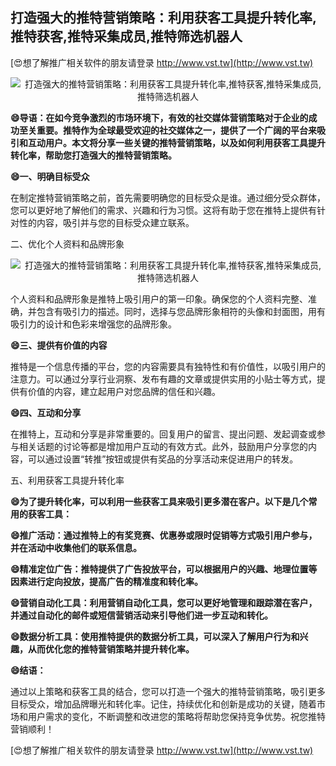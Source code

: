 ## **打造强大的推特营销策略：利用获客工具提升转化率,推特获客,推特采集成员,推特筛选机器人**

[😍想了解推广相关软件的朋友请登录 http://www.vst.tw](http://www.vst.tw)

 <center><img src="https://vst.tw/MP4/tuiguang/png/3.png" alt="打造强大的推特营销策略：利用获客工具提升转化率,推特获客,推特采集成员,推特筛选机器人"></center>

**😄导语：在如今竞争激烈的市场环境下，有效的社交媒体营销策略对于企业的成功至关重要。推特作为全球最受欢迎的社交媒体之一，提供了一个广阔的平台来吸引和互动用户。本文将分享一些关键的推特营销策略，以及如何利用获客工具提升转化率，帮助您打造强大的推特营销策略。**

**😄一、明确目标受众**

在制定推特营销策略之前，首先需要明确您的目标受众是谁。通过细分受众群体，您可以更好地了解他们的需求、兴趣和行为习惯。这将有助于您在推特上提供有针对性的内容，吸引并与您的目标受众建立联系。

二、优化个人资料和品牌形象

 <center><img src="https://vst.tw/MP4/tuiguang/png/1.png" alt="打造强大的推特营销策略：利用获客工具提升转化率,推特获客,推特采集成员,推特筛选机器人"></center>

个人资料和品牌形象是推特上吸引用户的第一印象。确保您的个人资料完整、准确，并包含有吸引力的描述。同时，选择与您品牌形象相符的头像和封面图，用有吸引力的设计和色彩来增强您的品牌形象。

**😄三、提供有价值的内容**

推特是一个信息传播的平台，您的内容需要具有独特性和有价值性，以吸引用户的注意力。可以通过分享行业洞察、发布有趣的文章或提供实用的小贴士等方式，提供有价值的内容，建立起用户对您品牌的信任和兴趣。

**😄四、互动和分享**

在推特上，互动和分享是非常重要的。回复用户的留言、提出问题、发起调查或参与相关话题的讨论等都是增加用户互动的有效方式。此外，鼓励用户分享您的内容，可以通过设置“转推”按钮或提供有奖品的分享活动来促进用户的转发。

五、利用获客工具提升转化率

**😄为了提升转化率，可以利用一些获客工具来吸引更多潜在客户。以下是几个常用的获客工具：**

**😄推广活动：通过推特上的有奖竞赛、优惠券或限时促销等方式吸引用户参与，并在活动中收集他们的联系信息。**

**😄精准定位广告：推特提供了广告投放平台，可以根据用户的兴趣、地理位置等因素进行定向投放，提高广告的精准度和转化率。**

**😄营销自动化工具：利用营销自动化工具，您可以更好地管理和跟踪潜在客户，并通过自动化的邮件或短信营销活动来引导他们进一步互动和转化。**

**😄数据分析工具：使用推特提供的数据分析工具，可以深入了解用户行为和兴趣，从而优化您的推特营销策略并提升转化率。**

**😄结语：**

通过以上策略和获客工具的结合，您可以打造一个强大的推特营销策略，吸引更多目标受众，增加品牌曝光和转化率。记住，持续优化和创新是成功的关键，随着市场和用户需求的变化，不断调整和改进您的策略将帮助您保持竞争优势。祝您推特营销顺利！

[😍想了解推广相关软件的朋友请登录 http://www.vst.tw](http://www.vst.tw)



